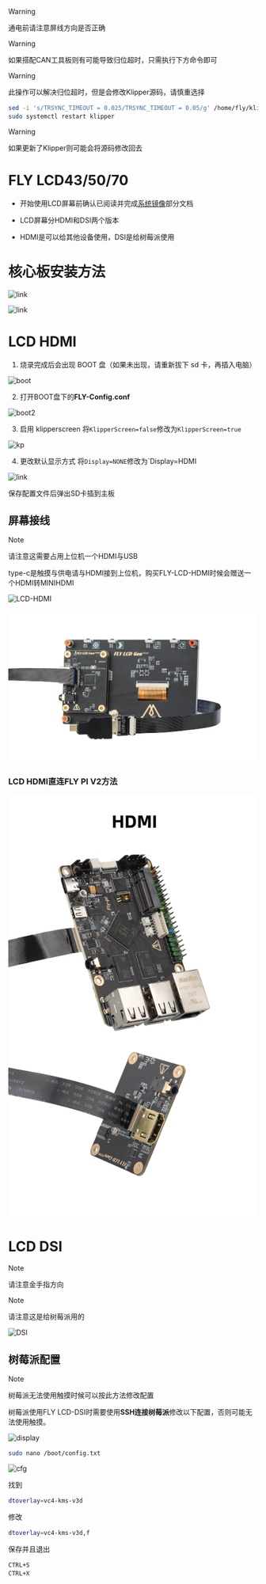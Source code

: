 >[!WARNING]
>通电前请注意屏线方向是否正确

>[!WARNING]
>如果搭配CAN工具板则有可能导致归位超时，只需执行下方命令即可

>[!WARNING]
>此操作可以解决归位超时，但是会修改Klipper源码，请慎重选择

```bash
sed -i 's/TRSYNC_TIMEOUT = 0.025/TRSYNC_TIMEOUT = 0.05/g' /home/fly/klipper/klippy/mcu.py 
sudo systemctl restart klipper
```

> [!WARNING]
> 如果更新了Klipper则可能会将源码修改回去

# FLY LCD43/50/70 

* 开始使用LCD屏幕前确认已阅读并完成[系统镜像](../introduction/system.md)部分文档

* LCD屏幕分HDMI和DSI两个版本

* HDMI是可以给其他设备使用，DSI是给树莓派使用

   

# 核心板安装方法

![link](../images/screen/lcd-link.png)

![link](../images/screen/lcd-link1.png)

# LCD HDMI

1. 烧录完成后会出现 BOOT 盘（如果未出现，请重新拔下 sd 卡，再插入电脑）

![boot](../images/screen/boot.png)



2. 打开BOOT盘下的**FLY-Config.conf**

![boot2](../images/screen/boot2.png)



3. 启用 klipperscreen
   将`KlipperScreen=false`修改为`KlipperScreen=true`

![kp](../images/screen/kp.png)



4. 更改默认显示方式
   将`Display=NONE`修改为`Display=HDMI

![link](../images/screen/lcdplay.png)

保存配置文件后弹出SD卡插到主板



## 屏幕接线

> [!NOTE]
> 请注意这需要占用上位机一个HDMI与USB

   type-c是触摸与供电请与HDMI接到上位机，购买FLY-LCD-HDMI时候会赠送一个HDMI转MINIHDMI

   

   ![LCD-HDMI](../images/screen/LCD-HDMI.png)

   ![LCD-HDMI](../images/screen/LCD-HDMI2.png)



### LCD HDMI直连FLY PI V2方法

![](../images/boards/fly_pi_v2/hdmi.jpg)

   

# LCD DSI

> [!NOTE]
> 请注意金手指方向



> [!NOTE]
> 请注意这是给树莓派用的

![DSI](../images/screen/dsi-link.png)



## 树莓派配置

> [!NOTE]
> 树莓派无法使用触摸时候可以按此方法修改配置

树莓派使用FLY LCD-DSI时需要使用**SSH连接树莓派**修改以下配置，否则可能无法使用触摸。

![display](../images/screen/pi.png)

```bash
sudo nano /boot/config.txt
```



![cfg](../images/screen/pi-1.png)



找到

```bash
dtoverlay=vc4-kms-v3d
```

修改

```bash
dtoverlay=vc4-kms-v3d,f
```

保存并且退出

```bash
CTRL+S
CTRL+X
```



